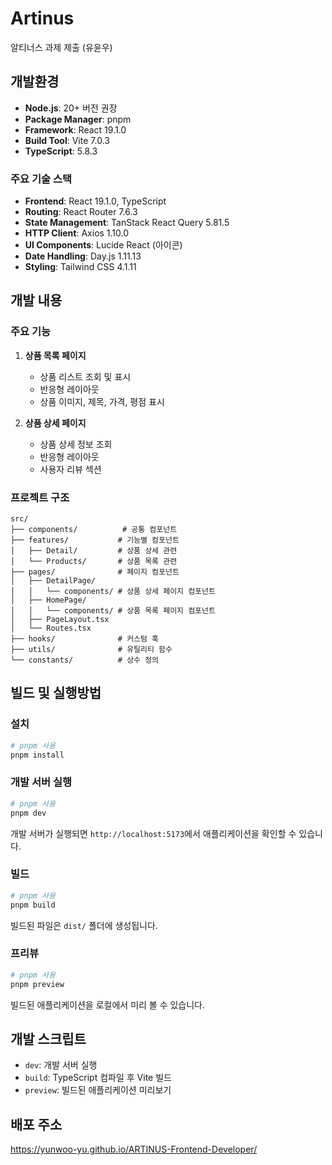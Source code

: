 # Artinus

알티너스 과제 제출 (유윤우)

## 개발환경

- **Node.js**: 20+ 버전 권장
- **Package Manager**: pnpm
- **Framework**: React 19.1.0
- **Build Tool**: Vite 7.0.3
- **TypeScript**: 5.8.3

### 주요 기술 스택

- **Frontend**: React 19.1.0, TypeScript
- **Routing**: React Router 7.6.3
- **State Management**: TanStack React Query 5.81.5
- **HTTP Client**: Axios 1.10.0
- **UI Components**: Lucide React (아이콘)
- **Date Handling**: Day.js 1.11.13
- **Styling**: Tailwind CSS 4.1.11

## 개발 내용

### 주요 기능

1. **상품 목록 페이지**

   - 상품 리스트 조회 및 표시
   - 반응형 레이아웃
   - 상품 이미지, 제목, 가격, 평점 표시

2. **상품 상세 페이지**
   - 상품 상세 정보 조회
   - 반응형 레이아웃
   - 사용자 리뷰 섹션

### 프로젝트 구조

```
src/
├── components/          # 공통 컴포넌트
├── features/           # 기능별 컴포넌트
│   ├── Detail/         # 상품 상세 관련
│   └── Products/       # 상품 목록 관련
├── pages/              # 페이지 컴포넌트
│   ├── DetailPage/
│   │   └── components/ # 상품 상세 페이지 컴포넌트
│   ├── HomePage/
│   │   └── components/ # 상품 목록 페이지 컴포넌트
│   ├── PageLayout.tsx
│   └── Routes.tsx
├── hooks/              # 커스텀 훅
├── utils/              # 유틸리티 함수
└── constants/          # 상수 정의
```

## 빌드 및 실행방법

### 설치

```bash
# pnpm 사용
pnpm install

```

### 개발 서버 실행

```bash
# pnpm 사용
pnpm dev
```

개발 서버가 실행되면 `http://localhost:5173`에서 애플리케이션을 확인할 수 있습니다.

### 빌드

```bash
# pnpm 사용
pnpm build
```

빌드된 파일은 `dist/` 폴더에 생성됩니다.

### 프리뷰

```bash
# pnpm 사용
pnpm preview
```

빌드된 애플리케이션을 로컬에서 미리 볼 수 있습니다.

## 개발 스크립트

- `dev`: 개발 서버 실행
- `build`: TypeScript 컴파일 후 Vite 빌드
- `preview`: 빌드된 애플리케이션 미리보기

## 배포 주소

https://yunwoo-yu.github.io/ARTINUS-Frontend-Developer/
